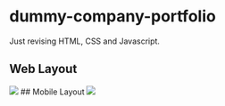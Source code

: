# dummy-company-portfolio
Just revising HTML, CSS and Javascript.

## Web Layout
<img src="https://github.com/vipulrawat/dummy-company-portfolio/raw/master/assets/images/sample1.png">
## Mobile Layout
<img src="https://github.com/vipulrawat/dummy-company-portfolio/raw/master/assets/images/sample2.png">
